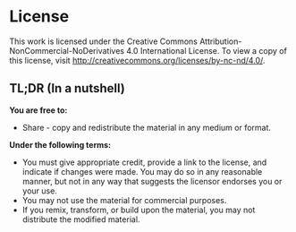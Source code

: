 # License

This work is licensed under the Creative Commons Attribution-NonCommercial-NoDerivatives 4.0 International License. To view a copy of this license, visit http://creativecommons.org/licenses/by-nc-nd/4.0/.

## TL;DR (In a nutshell)

**You are free to:**

*  Share - copy and redistribute the material in any medium or format.

**Under the following terms:**

* You must give appropriate credit, provide a link to the license, and indicate if changes were made. You may do so in any reasonable manner, but not in any way that suggests the licensor endorses you or your use.
* You may not use the material for commercial purposes.
* If you remix, transform, or build upon the material, you may not distribute the modified material.

